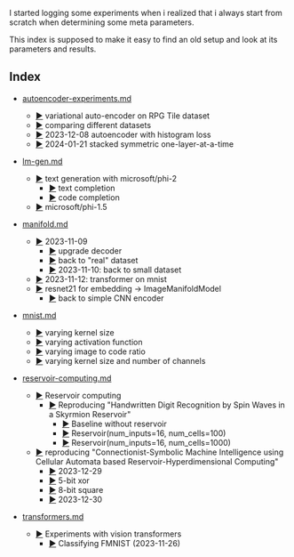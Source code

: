 I started logging some experiments when i realized
that i always start from scratch when determining some 
meta parameters. 

This index is supposed to make it easy to find an old setup
and look at its parameters and results.


## Index


- [autoencoder-experiments.md](autoencoder-experiments.md)
  - [:arrow_forward:](autoencoder-experiments.md#variational-auto-encoder-on-rpg-tile-dataset) variational auto-encoder on RPG Tile dataset
  - [:arrow_forward:](autoencoder-experiments.md#comparing-different-datasets) comparing different datasets
  - [:arrow_forward:](autoencoder-experiments.md#2023-12-08-autoencoder-with-histogram-loss) 2023-12-08 autoencoder with histogram loss
  - [:arrow_forward:](autoencoder-experiments.md#2024-01-21-stacked-symmetric-one-layer-at-a-time) 2024-01-21 stacked symmetric one-layer-at-a-time


- [lm-gen.md](lm-gen.md)
  - [:arrow_forward:](lm-gen.md#text-generation-with-microsoftphi-2) text generation with microsoft/phi-2
    - [:arrow_forward:](lm-gen.md#text-completion) text completion
    - [:arrow_forward:](lm-gen.md#code-completion) code completion
  - [:arrow_forward:](lm-gen.md#microsoftphi-15) microsoft/phi-1.5


- [manifold.md](manifold.md)
    - [:arrow_forward:](manifold.md#2023-11-09) 2023-11-09
      - [:arrow_forward:](manifold.md#upgrade-decoder) upgrade decoder
      - [:arrow_forward:](manifold.md#back-to-real-dataset) back to "real" dataset
      - [:arrow_forward:](manifold.md#2023-11-10-back-to-small-dataset) 2023-11-10: back to small dataset
  - [:arrow_forward:](manifold.md#2023-11-12-transformer-on-mnist) 2023-11-12: transformer on mnist
  - [:arrow_forward:](manifold.md#resnet21-for-embedding---imagemanifoldmodel) resnet21 for embedding -> ImageManifoldModel
    - [:arrow_forward:](manifold.md#back-to-simple-cnn-encoder) back to simple CNN encoder


- [mnist.md](mnist.md)
  - [:arrow_forward:](mnist.md#varying-kernel-size) varying kernel size
  - [:arrow_forward:](mnist.md#varying-activation-function) varying activation function
  - [:arrow_forward:](mnist.md#varying-image-to-code-ratio) varying image to code ratio
  - [:arrow_forward:](mnist.md#varying-kernel-size-and-number-of-channels) varying kernel size and number of channels


- [reservoir-computing.md](reservoir-computing.md)
  - [:arrow_forward:](reservoir-computing.md#reservoir-computing) Reservoir computing
    - [:arrow_forward:](reservoir-computing.md#reproducing-handwritten-digit-recognition-by-spin-waves-in-a-skyrmion-reservoir) Reproducing "Handwritten Digit Recognition by Spin Waves in a Skyrmion Reservoir"
      - [:arrow_forward:](reservoir-computing.md#baseline-without-reservoir) Baseline without reservoir
      - [:arrow_forward:](reservoir-computing.md#reservoirnum_inputs16-num_cells100) Reservoir(num_inputs=16, num_cells=100)
      - [:arrow_forward:](reservoir-computing.md#reservoirnum_inputs16-num_cells1000) Reservoir(num_inputs=16, num_cells=1000)
  - [:arrow_forward:](reservoir-computing.md#reproducing-connectionist-symbolic-machine-intelligence-using-cellular-automata-based-reservoir-hyperdimensional-computing) reproducing "Connectionist-Symbolic Machine Intelligence using Cellular Automata based Reservoir-Hyperdimensional Computing"
      - [:arrow_forward:](reservoir-computing.md#2023-12-29) 2023-12-29
      - [:arrow_forward:](reservoir-computing.md#5-bit-xor) 5-bit xor
      - [:arrow_forward:](reservoir-computing.md#8-bit-square) 8-bit square
      - [:arrow_forward:](reservoir-computing.md#2023-12-30) 2023-12-30


- [transformers.md](transformers.md)
  - [:arrow_forward:](transformers.md#experiments-with-vision-transformers) Experiments with vision transformers
    - [:arrow_forward:](transformers.md#classifying-fmnist-2023-11-26) Classifying FMNIST (2023-11-26)

